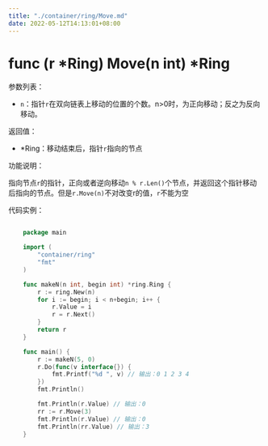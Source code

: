 ```yaml
---
title: "./container/ring/Move.md"
date: 2022-05-12T14:13:01+08:00
---
```

# func (r *Ring) Move(n int) *Ring

参数列表：

- `n`：指针`r`在双向链表上移动的位置的个数。n>0时，为正向移动；反之为反向移动。

返回值：

- *Ring：移动结束后，指针`r`指向的节点

功能说明：

指向节点`r`的指针，正向或者逆向移动`n % r.Len()`个节点，并返回这个指针移动后指向的节点。但是`r.Move(n)`不对改变r的值，`r`不能为空

代码实例：

```go

	package main

	import (
		"container/ring"
		"fmt"
	)

	func makeN(n int, begin int) *ring.Ring {
		r := ring.New(n)
		for i := begin; i < n+begin; i++ {
			r.Value = i
			r = r.Next()
		}
		return r
	}

	func main() {
		r := makeN(5, 0)
		r.Do(func(v interface{}) {
			fmt.Printf("%d ", v) // 输出：0 1 2 3 4 
		})
		fmt.Println()

		fmt.Println(r.Value) // 输出：0
		rr := r.Move(3)
		fmt.Println(r.Value) // 输出：0
		fmt.Println(rr.Value) // 输出：3
	}

```